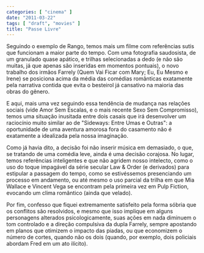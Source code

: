 ```yaml
---
categories: [ "cinema" ]
date: "2011-03-22"
tags: [ "draft", "movies" ]
title: "Passe Livre"
---
```

Seguindo o exemplo de Rango, temos mais um filme com referências sutis que funcionam a maior parte do tempo. Com uma fotografia saudosista, de um granulado quase apático, e trilhas selecionadas a dedo (e não são muitas, já que apenas são inseridas em momentos pontuais), o novo trabalho dos irmãos Farrely (Quem Vai Ficar com Mary; Eu, Eu Mesmo e Irene) se posiciona acima da média das comédias românticas exatamente pela narrativa contida que evita o besteirol já cansativo na maioria das obras do gênero.

E aqui, mais uma vez seguindo essa tendência de mudança nas relações sociais (vide Amor Sem Escalas, e o mais recente Sexo Sem Compromisso), temos uma situação inusitada entre dois casais que irá desenvolver um raciocínio muito similar ao de "Sideways: Entre Umas e Outras": a oportunidade de uma aventura amorosa fora do casamento não é exatamente a idealizada pela nossa imaginação.

Como já havia dito, a decisão foi não inserir música em demasiado, o que, se tratando de uma comédia leve, ainda é uma decisão corajosa. No lugar, temos referências inteligentes e que não agridem nosso intelecto, como o uso do toque impagável da série secular Law & Order (e derivados) para estipular a passagem do tempo, como se estivéssemos presenciando um processo em andamento, ou até mesmo o uso parcial da trilha em que Mia Wallace e Vincent Vega se encontram pela primeira vez em Pulp Fiction, evocando um clima romântico (ainda que velado).

Por fim, confesso que fiquei extremamente satisfeito pela forma sóbria que os conflitos são resolvidos, e mesmo que isso implique em alguns personagens alterados psicologicamente, suas ações em nada diminuem o tom controlado e a direção compulsiva da dupla Farrely, sempre apostando em planos que otimizem o impacto das piadas, ou que economizem o número de cortes, quando não os dois (quando, por exemplo, dois policiais abordam Fred em um ato ilícito).
